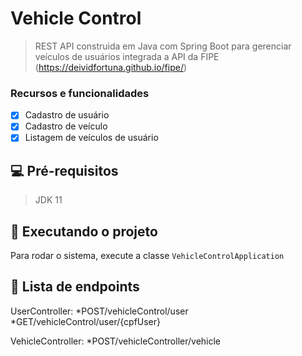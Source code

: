 # Vehicle Control
> REST API construida em Java com Spring Boot para gerenciar veículos de usuários integrada a API da FIPE (https://deividfortuna.github.io/fipe/)

### Recursos e funcionalidades

- [x] Cadastro de usuário
- [x] Cadastro de veículo
- [x] Listagem de veículos de usuário

## 💻 Pré-requisitos
> JDK 11

## 🚀 Executando o projeto

Para rodar o sistema, execute a classe `VehicleControlApplication`

## 📘 Lista de endpoints
  
UserController:
*POST/vehicleControl/user
*GET/vehicleControl/user/{cpfUser}

VehicleController:
*POST/vehicleController/vehicle
